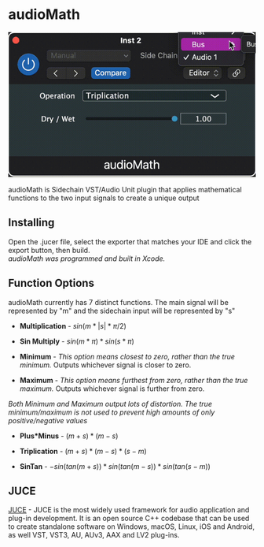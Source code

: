 # audioMath  
![Preview](audioMath_preview.gif)  
  
audioMath is Sidechain VST/Audio Unit plugin that applies mathematical functions to the two input signals to create a unique output  
  
## Installing  
Open the .jucer file, select the exporter that matches your IDE and click the export button, then build.  
*audioMath was programmed and built in Xcode.*  
  
## Function Options  
audioMath currently has 7 distinct functions. The main signal will be represented by "m" and the sidechain input will be represented by "s"  
  
- **Multiplication** - $sin(m * |s| * π / 2)$  
  
- **Sin Multiply**  -  $sin(m * π) * sin(s * π)$  
  
- **Minimum** - *This option means closest to zero, rather than the true minimum.* Outputs whichever signal is closer to zero.  
  
- **Maximum** - *This option means furthest from zero, rather than the true maximum.* Outputs whichever signal is further from zero.  
  
*Both Minimum and Maximum output lots of distortion. The true minimum/maximum is not used to prevent high amounts of only positive/negative values*
  
- **Plus*Minus** - $(m + s) * (m - s)$  
  
- **Triplication** - $(m + s) * (m - s) * (s - m)$  
  
- **SinTan** - $-sin(tan(m + s)) * sin(tan(m - s)) * sin(tan(s - m))$  
  
## JUCE
[JUCE](https://juce.com) - JUCE is the most widely used framework for audio application and plug-in development. It is an open source C++ codebase that can be used to create standalone software on Windows, macOS, Linux, iOS and Android, as well VST, VST3, AU, AUv3, AAX and LV2 plug-ins.

